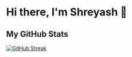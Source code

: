 # Hi there, I'm Shreyash 👋

## My GitHub Stats

[![GitHub Streak](https://github-readme-streak-stats.herokuapp.com?user=shreyashmishra&theme=default)](https://git.io/streak-stats)
